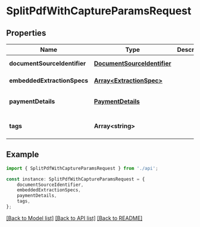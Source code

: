 # SplitPdfWithCaptureParamsRequest


## Properties

Name | Type | Description | Notes
------------ | ------------- | ------------- | -------------
**documentSourceIdentifier** | [**DocumentSourceIdentifier**](DocumentSourceIdentifier.md) |  | [default to undefined]
**embeddedExtractionSpecs** | [**Array&lt;ExtractionSpec&gt;**](ExtractionSpec.md) |  | [default to undefined]
**paymentDetails** | [**PaymentDetails**](PaymentDetails.md) |  | [optional] [default to undefined]
**tags** | **Array&lt;string&gt;** |  | [optional] [default to undefined]

## Example

```typescript
import { SplitPdfWithCaptureParamsRequest } from './api';

const instance: SplitPdfWithCaptureParamsRequest = {
    documentSourceIdentifier,
    embeddedExtractionSpecs,
    paymentDetails,
    tags,
};
```

[[Back to Model list]](../README.md#documentation-for-models) [[Back to API list]](../README.md#documentation-for-api-endpoints) [[Back to README]](../README.md)
